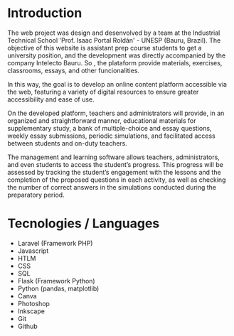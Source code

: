 # Introduction

The web project was design and desenvolved by a team at the Industrial Technical School 'Prof. Isaac Portal Roldán' - UNESP (Bauru, Brazil). The objective of this website is assistant prep course students to get a university position, and the development was directly accompanied by the company Intelecto Bauru. So , the plataform provide materials, exercises, classrooms, essays, and other funcionalities.

In this way, the goal is to develop an online content platform accessible via the web, featuring a variety of digital resources to ensure greater accessibility and ease of use.

On the developed platform, teachers and administrators will provide, in an organized and straightforward manner, educational materials for supplementary study, a bank of multiple-choice and essay questions, weekly essay submissions, periodic simulations, and facilitated access between students and on-duty teachers.

The management and learning software allows teachers, administrators, and even students to access the student’s progress. This progress will be assessed by tracking the student’s engagement with the lessons and the completion of the proposed questions in each activity, as well as checking the number of correct answers in the simulations conducted during the preparatory period.

# Tecnologies / Languages 
- Laravel (Framework PHP)
- Javascript
- HTLM
- CSS
- SQL
- Flask (Framework Python)
- Python (pandas, matplotlib)
- Canva
- Photoshop
- Inkscape
- Git
- Github
